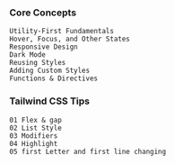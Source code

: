 ### Core Concepts
    Utility-First Fundamentals
    Hover, Focus, and Other States
    Responsive Design
    Dark Mode
    Reusing Styles
    Adding Custom Styles
    Functions & Directives


### Tailwind CSS Tips
    01 Flex & gap
    02 List Style
    03 Modifiers
    04 Highlight
    05 first Letter and first line changing
